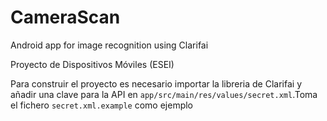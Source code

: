 # CameraScan
Android app for image recognition using Clarifai

Proyecto de Dispositivos Móviles (ESEI)

Para construir el proyecto es necesario importar la libreria de Clarifai y añadir una clave para la API en ```app/src/main/res/values/secret.xml```.Toma el fichero ```secret.xml.example``` como ejemplo
